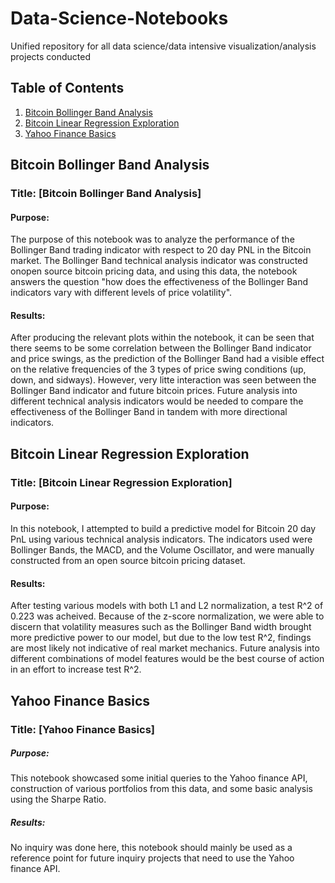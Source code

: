 
# Data-Science-Notebooks

Unified repository for all data science/data intensive visualization/analysis projects conducted

## Table of Contents

1. [Bitcoin Bollinger Band Analysis](#bitcoin-bollinger-band-analysis)
2. [Bitcoin Linear Regression Exploration](#bitcoin-linear-regression-exploration)
3. [Yahoo Finance Basics](#yahoo-finance-basics)


## Bitcoin Bollinger Band Analysis

### Title: [Bitcoin Bollinger Band Analysis]

#### Purpose:

The purpose of this notebook was to analyze the performance of the Bollinger Band trading indicator with respect to 20 day PNL in the Bitcoin market. The Bollinger Band technical analysis indicator was constructed onopen source bitcoin pricing data, and using this data, the notebook answers the question "how does the effectiveness of the Bollinger Band indicators vary with different levels of price volatility". 

#### Results:

After producing the relevant plots within the notebook, it can be seen that there seems to be some correlation between the Bollinger Band indicator and price swings, as the prediction of the Bollinger Band had a visible effect on the relative frequencies of the 3 types of price swing conditions (up, down, and sidways). However, very litte interaction was seen between the Bollinger Band indicator and future bitcoin prices. Future analysis into different technical analysis indicators would be needed to compare the effectiveness of the Bollinger Band in tandem with more directional indicators.

## Bitcoin Linear Regression Exploration

### Title: [Bitcoin Linear Regression Exploration]

#### Purpose:

In this notebook, I attempted to build a predictive model for Bitcoin 20 day PnL using various technical analysis indicators. The indicators used were Bollinger Bands, the MACD, and the Volume Oscillator, and were manually constructed from an open source bitcoin pricing dataset.

#### Results:

After testing various models with both L1 and L2 normalization, a test R^2 of 0.223 was acheived. Because of the z-score normalization, we were able to discern that volatility measures such as the Bollinger Band width brought more predictive power to our model, but due to the low test R^2, findings are most likely not indicative of real market mechanics. Future analysis into different combinations of model features would be the best course of action in an effort to increase test R^2.

## Yahoo Finance Basics

### Title: [Yahoo Finance Basics]

##### Purpose:

This notebook showcased some initial queries to the Yahoo finance API, construction of various portfolios from this data, and some basic analysis using the Sharpe Ratio.

##### Results:

No inquiry was done here, this notebook should mainly be used as a reference point for future inquiry projects that need to use the Yahoo finance API.
